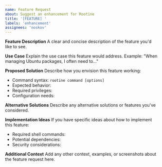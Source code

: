 ```yaml
---
name: Feature Request
about: Suggest an enhancement for Rootine
title: '[FEATURE] '
labels: 'enhancement'
assignees: 'noskov'
---
```


**Feature Description**
A clear and concise description of the feature you'd like to see.

**Use Case**
Explain the use case this feature would address. Example: "When managing Ubuntu packages, I often need to..."

**Proposed Solution**
Describe how you envision this feature working:
- Command syntax: `rootine command [options]`
- Expected behavior:
- Required privileges:
- Configuration needs:

**Alternative Solutions**
Describe any alternative solutions or features you've considered.

**Implementation Ideas**
If you have specific ideas about how to implement this feature:
- Required shell commands:
- Potential dependencies:
- Security considerations:

**Additional Context**
Add any other context, examples, or screenshots about the feature request here.
